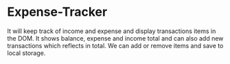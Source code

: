 # Expense-Tracker
It will keep track of income and expense and display transactions items in the DOM. It shows balance, expense and income total and can also add new transactions which reflects in total. We can add or remove items and save to local storage.
